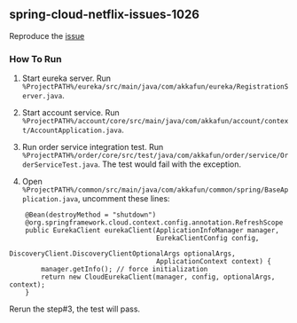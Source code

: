 ## spring-cloud-netflix-issues-1026

Reproduce the [issue](https://github.com/spring-cloud/spring-cloud-netflix/issues/1026)

### How To Run
1. Start eureka server. Run `%ProjectPATH%/eureka/src/main/java/com/akkafun/eureka/RegistrationServer.java`.

2. Start account service. Run `%ProjectPATH%/account/core/src/main/java/com/akkafun/account/context/AccountApplication.java`.

3. Run order service integration test. Run `%ProjectPATH%/order/core/src/test/java/com/akkafun/order/service/OrderServiceTest.java`.
The test would fail with the exception.

4. Open `%ProjectPATH%/common/src/main/java/com/akkafun/common/spring/BaseApplication.java`, uncomment these lines:
```
    @Bean(destroyMethod = "shutdown")
    @org.springframework.cloud.context.config.annotation.RefreshScope
    public EurekaClient eurekaClient(ApplicationInfoManager manager,
                                     EurekaClientConfig config,
                                     DiscoveryClient.DiscoveryClientOptionalArgs optionalArgs,
                                     ApplicationContext context) {
        manager.getInfo(); // force initialization
        return new CloudEurekaClient(manager, config, optionalArgs, context);
    }

```
Rerun the step#3, the test will pass.